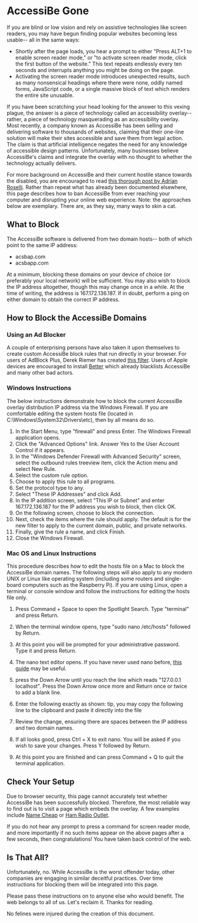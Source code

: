 # AccessiBe Gone

If you are blind or low vision and rely on assistive technologies like screen readers, you may have begun finding popular websites becoming less usable-- all in the same ways:

*   Shortly after the page loads, you hear a prompt to either "Press ALT+1 to enable screen reader mode," or "to activate screen reader mode, click the first button of the website." This text repeats endlessly every ten seconds and interrupts anything you might be doing on the page.
*   Activating the screen reader mode introduces unexpected results, such as many nonsensical headings where there were none, oddly named forms, JavaScript code, or a single massive block of text which renders the entire site unusable.

If you have been scratching your head looking for the answer to this vexing plague, the answer is a piece of technology called an accessibility overlay-- rather, a piece of technology masquerading as an accessibility overlay. Most recently, a company known as AccessiBe has been selling and delivering software to thousands of websites, claiming that their one-line solution will make their sites accessible and save them from legal action. The claim is that artificial intelligence negates the need for any knowledge of accessible design patterns. Unfortunately, many businesses believe AccessiBe's claims and integrate the overlay with no thought to whether the technology actually delivers.

For more background on AccessiBe and their current hostile stance towards the disabled, you are encouraged to read [this thorough post by Adrian Roselli](https://adrianroselli.com/2020/06/accessibe-will-get-you-sued.html). Rather than repeat what has already been documented elsewhere, this page describes how to ban AccessiBe from ever reaching your computer and disrupting your online web experience. Note: the approaches below are exemplary. There are, as they say, many ways to skin a cat.

## What to Block

The AccessiBe software is delivered from two domain hosts-- both of which point to the same IP address:

*   acsbap.com
*   acsbapp.com

At a minimum, blocking these domains on your device of choice (or preferably your local network) will be sufficient. You may also wish to block the IP address altogether, though this may change once in a while. At the time of writing, the address is 167.172.136.187\. If in doubt, perform a ping on either domain to obtain the correct IP address.

## How to Block the AccessiBe Domains

### Using an Ad Blocker

A couple of enterprising persons have also taken it upon themselves to create custom AccessiBe block rules that run directly in your browser. For users of AdBlock Plus, Derek Riemer has created [this filter](https://files.derekriemer.com/evilA11yNasties.txt). Users of Apple devices are encouraged to install [Better](https://better.fyi/) which already blacklists AccessiBe and many other bad actors.

### Windows Instructions

The below instructions demonstrate how to block the current AccessiBe overlay distribution IP address via the Windows Firewall. If you are comfortable editing the system hosts file (located in C:\Windows\System32\Drivers\etc), then by all means do so.

1.  In the Start Menu, type "firewall" and press Enter. The Windows Firewall application opens.
2.  Click the "Advanced Options" link. Answer Yes to the User Account Control if it appears.
3.  In the "Windows Defender Firewall with Advanced Security" screen, select the outbound rules treeview item, click the Action menu and select New Rule.
4.  Select the custom rule option.
5.  Choose to apply this rule to all programs.
6.  Set the protocol type to any.
7.  Select "These IP Addresses" and click Add.
8.  In the IP addition screen, select "This IP or Subnet" and enter 167.172.136.187 for the IP address you wish to block, then click OK.
9.  On the following screen, choose to block the connection.
10.  Next, check the items where the rule should apply. The default is for the new filter to apply to the current domain, public, and private networks.
11.  Finally, give the rule a name, and click Finish.
12.  Close the Windows Firewall.

### Mac OS and Linux Instructions

This procedure describes how to edit the hosts file on a Mac to block the AccessiBe domain names. The following steps will also apply to any modern UNIX or Linux like operating system (including some routers and single-board computers such as the Raspberry Pi). If you are using Linux, open a terminal or console window and follow the instructions for editing the hosts file only.

1.  Press Command + Space to open the Spotlight Search. Type "terminal" and press Return.
2.  When the terminal window opens, type "sudo nano /etc/hosts" followed by Return.
3.  At this point you will be prompted for your administrative password. Type it and press Return.
4.  The nano text editor opens. If you have never used nano before, [this guide](https://wiki.gentoo.org/wiki/Nano/Basics_Guide) may be useful.
5.  press the Down Arrow until you reach the line which reads "127.0.0.1 localhost". Press the Down Arrow once more and Return once or twice to add a blank line.
6.  Enter the following exactly as shown: tip, you may copy the following line to the clipboard and paste it directly into the file

7.  Review the change, ensuring there are spaces between the IP address and two domain names.
8.  If all looks good, press Ctrl + X to exit nano. You will be asked if you wish to save your changes. Press Y followed by Return.
9.  At this point you are finished and can press Command + Q to quit the terminal application.

## Check Your Setup

Due to browser security, this page cannot accurately test whether AccessiBe has been successfully blocked. Therefore, the most reliable way to find out is to visit a page which embeds the overlay. A few examples include [Name Cheap](https://www.namecheap.com) or [Ham Radio Outlet](https://www.hamradio.com).

If you do not hear any prompt to press a command for screen reader mode, and more importantly if no such items appear on the above pages after a few seconds, then congratulations! You have taken back control of the web.

## Is That All?

Unfortunately, no. While AccessiBe is the worst offender today, other companies are engaging in similar deceitful practices. Over time instructions for blocking them will be integrated into this page.

Please pass these instructions on to anyone else who would benefit. The web belongs to all of us. Let's reclaim it. Thanks for reading.

No felines were injured during the creation of this document.